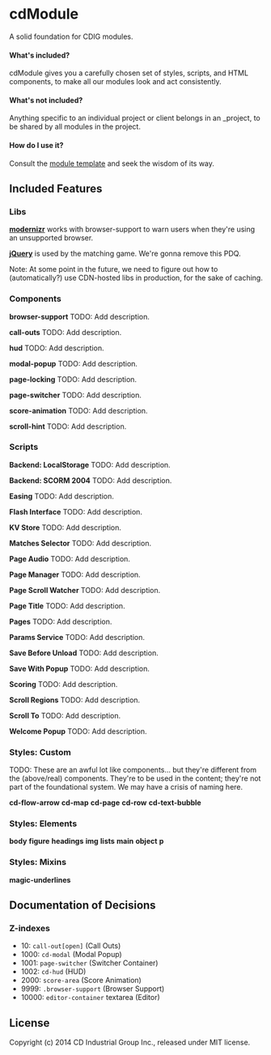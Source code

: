 # cdModule

A solid foundation for CDIG modules.


#### What's included?
cdModule gives you a carefully chosen set of styles, scripts, and HTML components, to make all our modules look and act consistently.


#### What's not included?
Anything specific to an individual project or client belongs in an _project, to be shared by all modules in the project.


#### How do I use it?
Consult the [module template](https://github.com/cdig/cd-module-template) and seek the wisdom of its way.


## Included Features


### Libs

**[modernizr](https://modernizr.com)** works with browser-support to warn users when they're using an unsupported browser.

**[jQuery](https://jquery.com)** is used by the matching game. We're gonna remove this PDQ.

Note: At some point in the future, we need to figure out how to (automatically?) use CDN-hosted libs in production, for the sake of caching.


### Components

**browser-support**
TODO: Add description.


**call-outs**
TODO: Add description.


**hud**
TODO: Add description.


**modal-popup**
TODO: Add description.


**page-locking**
TODO: Add description.


**page-switcher**
TODO: Add description.


**score-animation**
TODO: Add description.


**scroll-hint**
TODO: Add description.



### Scripts

**Backend: LocalStorage**
TODO: Add description.

**Backend: SCORM 2004**
TODO: Add description.

**Easing**
TODO: Add description.

**Flash Interface**
TODO: Add description.

**KV Store**
TODO: Add description.

**Matches Selector**
TODO: Add description.

**Page Audio**
TODO: Add description.

**Page Manager**
TODO: Add description.

**Page Scroll Watcher**
TODO: Add description.

**Page Title**
TODO: Add description.

**Pages**
TODO: Add description.

**Params Service**
TODO: Add description.

**Save Before Unload**
TODO: Add description.

**Save With Popup**
TODO: Add description.

**Scoring**
TODO: Add description.

**Scroll Regions**
TODO: Add description.

**Scroll To**
TODO: Add description.

**Welcome Popup**
TODO: Add description.


### Styles: Custom
TODO: These are an awful lot like components... but they're different from the (above/real) components. They're to be used in the content; they're not part of the foundational system. We may have a crisis of naming here.

**cd-flow-arrow**
**cd-map**
**cd-page**
**cd-row**
**cd-text-bubble**


### Styles: Elements
**body**
**figure**
**headings**
**img**
**lists**
**main**
**object**
**p**


### Styles: Mixins
**magic-underlines**


## Documentation of Decisions

### Z-indexes

* 10: `call-out[open]` (Call Outs)
* 1000: `cd-modal` (Modal Popup)
* 1001:	`page-switcher` (Switcher Container)
* 1002: `cd-hud` (HUD)
* 2000: `score-area` (Score Animation)
* 9999: `.browser-support` (Browser Support)
* 10000: `editor-container` textarea (Editor)


## License
Copyright (c) 2014 CD Industrial Group Inc., released under MIT license.
